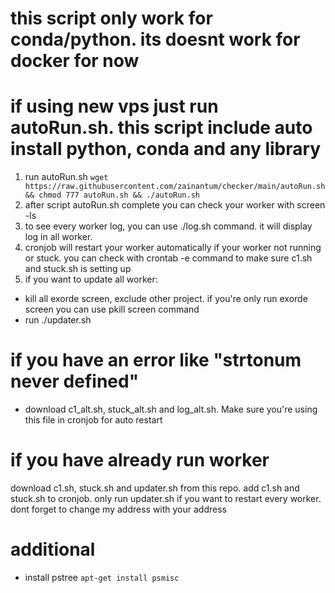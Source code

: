 # this script only work for conda/python. its doesnt work for docker for now
# if using new vps just run autoRun.sh. this script include auto install python, conda and any library
1. run autoRun.sh
```wget https://raw.githubusercontent.com/zainantum/checker/main/autoRun.sh && chmod 777 autoRun.sh && ./autoRun.sh```
2. after script autoRun.sh complete you can check your worker with screen -ls
3. to see every worker log, you can use ./log.sh command. it will display log in all worker.
4. cronjob will restart your worker automatically if your worker not running or stuck. you can check with crontab -e command to make sure c1.sh and stuck.sh is setting up
5. if you want to update all worker:
- kill all exorde screen, exclude other project. if you're only run exorde screen you can use pkill screen command
- run ./updater.sh
# if you have an error like "strtonum never defined"
- download c1_alt.sh, stuck_alt.sh and log_alt.sh. Make sure you're using this file in cronjob for auto restart
# if you have already run worker
download c1.sh, stuck.sh and updater.sh from this repo. add c1.sh and stuck.sh to cronjob. only run updater.sh if you want to restart every worker. dont forget to change my address with your address

# additional
- install pstree
```apt-get install psmisc```
